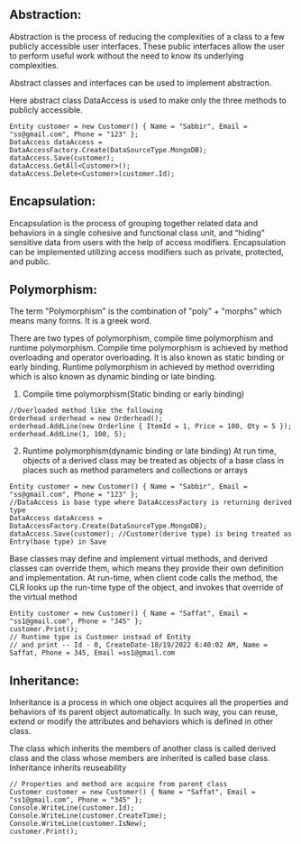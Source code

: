 ## Abstraction:

Abstraction is the process of reducing the complexities of a class to a few publicly accessible user interfaces. 
These public interfaces allow the user to perform useful work without the need to know its underlying complexities.

Abstract classes and interfaces can be used to implement abstraction.

Here abstract class DataAccess is used to make only the three methods to publicly accessible.

 ```
 Entity customer = new Customer() { Name = "Sabbir", Email = "ss@gmail.com", Phone = "123" };
 DataAccess dataAccess = DataAccessFactory.Create(DataSourceType.MongoDB);
 dataAccess.Save(customer);
 dataAccess.GetAll<Customer>(); 
 dataAccess.Delete<Customer>(customer.Id);
```
## Encapsulation:

Encapsulation is the process of grouping together related data and behaviors in a single cohesive and functional class unit, 
and “hiding” sensitive data from users with the help of access modifiers.
Encapsulation can be implemented utilizing access modifiers such as private, protected, and public.

## Polymorphism:

The term "Polymorphism" is the combination of "poly" + "morphs" which means many forms. It is a greek word. 

There are two types of polymorphism, compile time polymorphism and runtime polymorphism. 
Compile time polymorphism is achieved by method overloading and operator overloading.
It is also known as static binding or early binding. Runtime polymorphism in achieved by method overriding which is also known as dynamic binding or late binding.

 1. Compile time polymorphism(Static binding or early binding)
   ```
   //Overloaded method like the following
   Orderhead orderhead = new Orderhead();
   orderhead.AddLine(new Orderline { ItemId = 1, Price = 100, Qty = 5 });
   orderhead.AddLine(1, 100, 5);
   ```
2. Runtime polymorphism(dynamic binding or late binding)
   At run time, objects of a derived class may be treated as objects of a base class in places such as method parameters and collections or arrays
  
  ```
  Entity customer = new Customer() { Name = "Sabbir", Email = "ss@gmail.com", Phone = "123" };
  //DataAccess is base type where DataAccessFactory is returning derived type
  DataAccess dataAccess = DataAccessFactory.Create(DataSourceType.MongoDB);
  dataAccess.Save(customer); //Customer(derive type) is being treated as Entry(base type) in Save
  ```

Base classes may define and implement virtual methods, and derived classes can override them, which means they provide their own definition and implementation. At run-time, when client code calls the method, the CLR looks up the run-time type of the object, and invokes that override of the virtual method 
 
  ``` 
  Entity customer = new Customer() { Name = "Saffat", Email = "ss1@gmail.com", Phone = "345" };
  customer.Print();
  // Runtime type is Customer instead of Entity 
  // and print -- Id - 0, CreateDate-10/19/2022 6:40:02 AM, Name = Saffat, Phone = 345, Email =ss1@gmail.com
  ``` 

## Inheritance:

Inheritance is a process in which one object acquires all the properties and behaviors of its parent object automatically.
In such way, you can reuse, extend or modify the attributes and behaviors which is defined in other class.

The class which inherits the members of another class is called derived class and the class whose members are inherited is called base class.
Inheritance inherits reuseability

 ``` 
// Properties and method are acquire from parent class
Customer customer = new Customer() { Name = "Saffat", Email = "ss1@gmail.com", Phone = "345" };  
Console.WriteLine(customer.Id);
Console.WriteLine(customer.CreateTime);
Console.WriteLine(customer.IsNew);
customer.Print();
 ``` 



